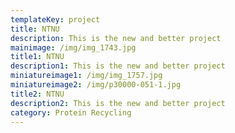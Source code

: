 ```yaml
---
templateKey: project
title: NTNU
description: This is the new and better project
mainimage: /img/img_1743.jpg
title1: NTNU
description1: This is the new and better project
miniatureimage1: /img/img_1757.jpg
miniatureimage2: /img/p30000-051-1.jpg
title2: NTNU
description2: This is the new and better project
category: Protein Recycling
---
```


